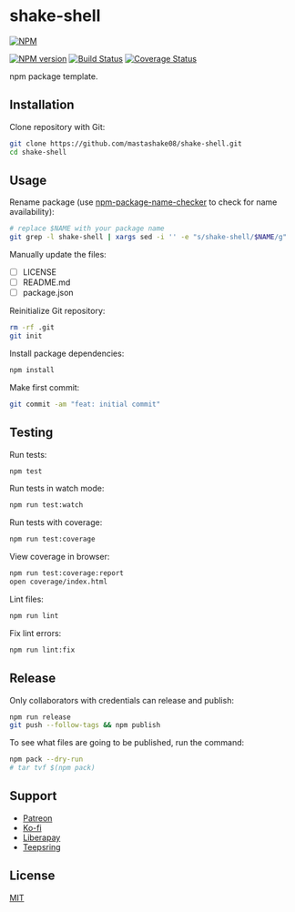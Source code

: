 # shake-shell

[![NPM](https://nodei.co/npm/shake-shell.png)](https://nodei.co/npm/shake-shell/)

[![NPM version](https://img.shields.io/npm/v/shake-shell.svg)](https://www.npmjs.com/package/shake-shell)
[![Build Status](https://travis-ci.org/mastashake08/shake-shell.svg?branch=master)](https://travis-ci.org/mastashake08/shake-shell)
[![Coverage Status](https://coveralls.io/repos/github/mastashake08/shake-shell/badge.svg?branch=master)](https://coveralls.io/github/mastashake08/shake-shell?branch=master)

npm package template.

## Installation

Clone repository with Git:

```sh
git clone https://github.com/mastashake08/shake-shell.git
cd shake-shell
```

## Usage

Rename package (use [npm-package-name-checker](https://mastashake08.org/npm-package-name-checker/) to check for name availability):

```sh
# replace $NAME with your package name
git grep -l shake-shell | xargs sed -i '' -e "s/shake-shell/$NAME/g"
```

Manually update the files:

- [ ] LICENSE
- [ ] README.md
- [ ] package.json

Reinitialize Git repository:

```sh
rm -rf .git
git init
```

Install package dependencies:

```sh
npm install
```

Make first commit:

```sh
git commit -am "feat: initial commit"
```

## Testing

Run tests:

```sh
npm test
```

Run tests in watch mode:

```sh
npm run test:watch
```

Run tests with coverage:

```sh
npm run test:coverage
```

View coverage in browser:

```sh
npm run test:coverage:report
open coverage/index.html
```

Lint files:

```sh
npm run lint
```

Fix lint errors:

```sh
npm run lint:fix
```

## Release

Only collaborators with credentials can release and publish:

```sh
npm run release
git push --follow-tags && npm publish
```

To see what files are going to be published, run the command:

```sh
npm pack --dry-run
# tar tvf $(npm pack)
```

## Support

- [Patreon](https://b.remarkabl.org/patreon)
- [Ko-fi](https://b.remarkabl.org/ko-fi)
- [Liberapay](https://b.remarkabl.org/liberapay)
- [Teepsring](https://b.remarkabl.org/teespring)

## License

[MIT](https://github.com/mastashake08/shake-shell/blob/master/LICENSE)
